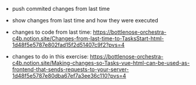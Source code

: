 - push commited changes from last time 
- show changes from last time and how they were executed
- changes to code from last time:
    https://bottlenose-orchestra-c4b.notion.site/Changes-from-last-time-to-TasksStart-html-1d48f5e5787e802fad15f2d51407c9f2?pvs=4

- changes to do in this exercise:
   https://bottlenose-orchestra-c4b.notion.site/Making-changes-so-Tasks-vue-html-can-be-used-as-frontend-that-sends-requests-to-your-server-1d48f5e5787e80dba67ef7a3ee36c110?pvs=4

   